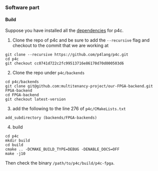 ### Software part

#### Build
Suppose you have installed all the [dependencies](https://github.com/p4lang/p4c/#ubuntu-dependencies) for p4c. 

1. Clone the repo of p4c and be sure to add the ```--recursive``` flag and checkout to the commit that we are working at

```
git clone --recursive https://github.com/p4lang/p4c.git
cd p4c
git checkout cc0741d722c2fc99513716e86170d70d000503d6
```

2. Clone the repo under `p4c/backends`

```
cd p4c/backends
git clone git@github.com:multitenancy-project/our-FPGA-backend.git FPGA-backend
cd FPGA-backend
git checkout latest-version
```

3. add the following to the line 276 of `p4c/CMakeLists.txt`
```
add_subdirectory (backends/FPGA-backends)
```

4. build
```
cd p4c
mkdir build
cd build
cmake .. -DCMAKE_BUILD_TYPE=DEBUG -DENABLE_DOCS=OFF
make -j10
```

Then check the binary `/path/to/p4c/build/p4c-fpga`.
